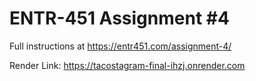 # ENTR-451 Assignment #4

Full instructions at https://entr451.com/assignment-4/

Render Link: https://tacostagram-final-ihzj.onrender.com